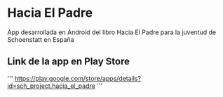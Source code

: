 # Hacia El Padre
App desarrollada en Android del libro Hacia El Padre para la juventud de Schoenstatt en España

## Link de la app en Play Store
'''
https://play.google.com/store/apps/details?id=sch_project.hacia_el_padre
'''
